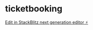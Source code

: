# ticketbooking

[Edit in StackBlitz next generation editor ⚡️](https://stackblitz.com/~/github.com/agentathreya/ticketbooking)